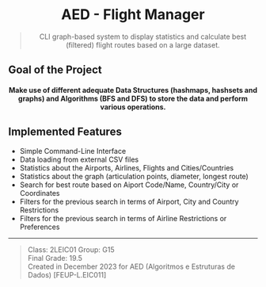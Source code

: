 <h1 align="center">AED - Flight Manager</h1>

><p align="center">
> CLI graph-based system to display statistics and calculate   
> best (filtered) flight routes based on a large dataset.
></p>

## Goal of the Project

<h4 align="center"> Make use of different adequate Data Structures (hashmaps, hashsets and graphs) and Algorithms (BFS and DFS) to store the data and perform various operations.</h4>

## Implemented Features

- Simple Command-Line Interface
- Data loading from external CSV files
- Statistics about the Airports, Airlines, Flights and Cities/Countries
- Statistics about the graph (articulation points, diameter, longest route)
- Search for best route based on Aiport Code/Name, Country/City or Coordinates
- Filters for the previous search in terms of Airport, City and Country Restrictions
- Filters for the previous search in terms of Airline Restrictions or Preferences

---

> Class: 2LEIC01 Group: G15  
> Final Grade: 19.5  
> Created in December 2023 for AED (Algoritmos e Estruturas de Dados) [FEUP-L.EIC011]  
